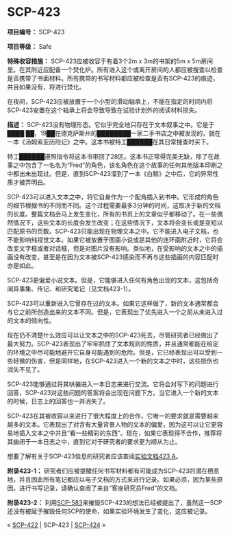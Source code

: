 # SCP-423
                        


**项目编号：** SCP-423

**项目等级：** Safe

**特殊收容措施：** SCP-423应被收容于有着3个2m x 3m的书架的5m x 5m房间里。在其附近应配备一个焚化炉。所有进入这个或离开房间的人都应被搜查以检查是否携带了书面材料。所有携带的书写材料都应被检查是否有SCP-423的痕迹，并且如果没有，将进行焚化。

在夜间，SCP-423应被放置于一个小型的滑动轴承上，不能在指定的时间内将SCP-423安置在这个轴承上将会导致导致在试验计划外的阅读材料损失。

**描述：** SCP-423没有物理形态。它似乎完全地只存在于文本叙事之中。它是于████ ██，19██在德克萨斯州的████████一家二手书店之中被发现的，就在一本《汤姆索亚历险记》之中。这本书被特工██████在其日常搜查时买下。

特工██████遵照指令将这本书带回了28区。这本书正常得完美无缺，除了在故事之中包含了一名名为“Fred”的角色，该名角色在这个故事的任何其他版本印刷之中都出未出现过。但是，直到SCP-423溜到了一本《白鲸》之中后，它的异常性质才被弄明白。

SCP-423可以进入文本之中，将它自身作为一个配角插入到书中。它形成的角色的细节根据书的不同而不同。这个过程需要最多3分钟的时间，这取决于新的文档的长度。整篇文档会马上发生变化，所有的书页上的文章似乎都移动了。在一些偶然情况下，这些文本的长度会发生改变；在这些情况下，文本将会变长或是变短以匹配原书的页数。SCP-423只能出现在物理文本之中。它不能进入电子文档，也不能影响纯视觉文本。如果它被放置于图画小说或是其他的连环画附近时，它将会改变文字框或者对话框，但是对图片没有影响。类似地，在受影响的文本之中的插画没有改变，甚至是在因为文本被SCP-423感染而不再与这些插画的内容匹配时亦是如此。

SCP-423更偏爱小说文本。但是，它能够进入任何有角色出现的文本，这包括奇闻异事集、传记、和研究笔记（见文档423-1）。

SCP-423可以重新进入它曾存在过的文本。如果它这样做了，新的文本通常都会与它之前所创造出来的文本不同。但是，它表现出了优先进入一个之前从未进入过的文本的倾向性。

现在仍不清楚什么效应可以让文本之中的SCP-423死去，尽管研究者已经做出了最大努力。SCP-423表现出了牢牢抓住了文本规则的性质，并且通常都能在给定的环境之中尽可能地避开它自身可能遇到的危险。但是，它已经表现出可以受到一些轻微的伤害，但是同样地，在SCP-423进入一个新的文本之中时，这些损伤也消失不见了。

SCP-423能够通过将其哄骗进入一本日志来进行交流。它将会对写下的问题进行回答，SCP-423对这些问题的答案将会出现在问题下方。当它进入一个新的文本的时候，日志上的回答也一并消失了。

SCP-423在其被收容以来进行了很大程度上的合作，它唯一的要求就是需要越来越多的文本。它表现出了对含有大量背景人物的文本的偏爱，因为这可以让它更容易地插入文本之中并且“看一些精彩的东西”。现在，如果它表现得不合作，推荐将其幽闭于一本日志之中，直到它对于研究者的要求更为顺从为止。

想要了解有关于SCP-423信息的研究者应该查阅[实验文档423 A](/experiment-log-423-a)。

**附录423-1：** 研究者们应被提醒任何书写材料都有可能成为SCP-423的潜在栖息地，并且因此所有笔记都应以电子文档的方式来进行记录。如果必须，因为某些原因，进行书写记录，请确认查阅了来自“客座研究员Fred”的文档。

**附录423-2：** 利用[SCP-583](/scp-583)来摧毁SCP-423的想法已经被提出了，虽然这一SCP还没有被赋予摧毁任何SCP的使命，如果实验环境发生了变化，这应被记录。



« [SCP-422](/scp-422) | SCP-423 | [SCP-424](/scp-424) »





                    